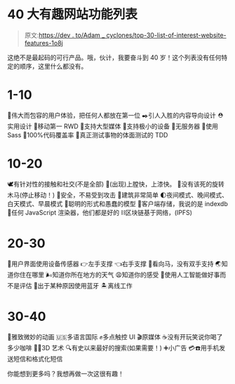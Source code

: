 # 40 大有趣网站功能列表

> 原文:[https://dev . to/Adam _ cyclones/top-30-list-of-interest-website-features-1o8j](https://dev.to/adam_cyclones/top-30-list-of-interesting-website-features-1o8j)

这绝不是最起码的可行产品。哦，伙计，我要奋斗到 40 岁！这个列表没有任何特定的顺序，这里什么都没有。

# [](#110)1-10

💐伟大而包容的用户体验，把任何人都放在第一位
✒️引人入胜的内容导向设计
⛑️实用设计
📱移动第一 RWD
🐘支持大型媒体
🐜支持极小的设备
👻无服务器
💸使用 Sass
🦄100%代码覆盖率
🥋真正测试事物的体面测试的 TDD

# [](#1020)10-20

🕊️有针对性的接触和社交(不是全部)
🦖(出现)上膛快，上漆快。
🐌没有该死的旋转木马(停止移动！)
🌵安全，不易受到攻击
🌊建筑非常简单
🌓夜间模式、晚间模式、白天模式、早晨模式
👔聪明的形式和愚蠢的模型
📁客户端存储，我说的是 indexdb
🍨任何 JavaScript 渲染器，他们都是好的
⛓️区块链基于网络，(IPFS)

# [](#2030)20-30

🤸用户界面使用设备传感器
👉左手支撑
👈右手支撑
🙅看向马，没有双手支持
🌏知道你住在哪里
🌬️知道你所在地方的天气
😩知道你的感受
🤖使用人工智能做好事而不是评估
🐬出于某种原因使用蓝牙
🏝️离线工作

# [](#3040)30-40

🐎雅致微妙的动画
🇺🇸多语言国际
✊多点触控 UI
🎬原媒体
☕没有开玩笑说你喝了多少咖啡
👨‍🎨3D 艺术
🔍有史以来最好的搜索(如果需要！)
➕小广告
💳☎️用手机发送短信和格式化短信

你能想到更多吗？我想再做一次这很有趣！